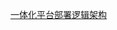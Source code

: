 <!-- TITLE: Home -->
<!-- SUBTITLE: A quick summary of Home -->

[一体化平台部署逻辑架构](/uploads/一体化平台部署逻辑架构.vsd "一体化平台部署逻辑架构")
